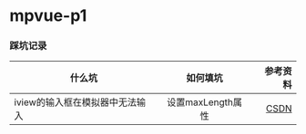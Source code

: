 # mpvue-p1

### 踩坑记录
什么坑|如何填坑|参考资料
---|:--:|---:
iview的输入框在模拟器中无法输入|设置maxLength属性|[CSDN](https://blog.csdn.net/qq_36761787/article/details/87265300#commentBox)